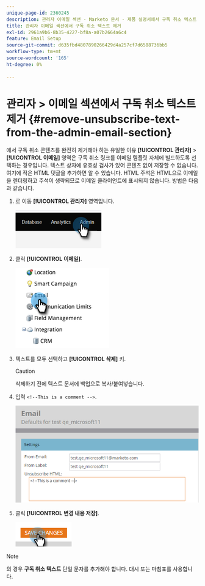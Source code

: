 ```yaml
---
unique-page-id: 2360245
description: 관리자 이메일 섹션 - Marketo 문서 - 제품 설명서에서 구독 취소 텍스트 제거
title: 관리자 이메일 섹션에서 구독 취소 텍스트 제거
exl-id: 2961a9b6-8b35-4227-bf8a-a07b2664a6c4
feature: Email Setup
source-git-commit: d635fbd4807890266429d4a257cf7d6588736bb5
workflow-type: tm+mt
source-wordcount: '165'
ht-degree: 0%

---
```


# 관리자 > 이메일 섹션에서 구독 취소 텍스트 제거 {#remove-unsubscribe-text-from-the-admin-email-section}

에서 구독 취소 콘텐츠를 완전히 제거해야 하는 유일한 이유 **[!UICONTROL 관리자]** > **[!UICONTROL 이메일]** 영역은 구독 취소 링크를 이메일 템플릿 자체에 빌드하도록 선택하는 경우입니다. 텍스트 상자에 유효성 검사가 있어 콘텐츠 없이 저장할 수 없습니다. 여기에 작은 HTML 댓글을 추가하면 알 수 있습니다. HTML 주석은 HTML으로 이메일을 렌더링하고 주석이 생략되므로 이메일 클라이언트에 표시되지 않습니다. 방법은 다음과 같습니다.

1. 로 이동 **[!UICONTROL 관리자]** 영역입니다.

   ![](assets/remove-unsubscribe-text-from-the-admin-email-section-1.png)

1. 클릭 **[!UICONTROL 이메일]**.

   ![](assets/remove-unsubscribe-text-from-the-admin-email-section-2.png)

1. 텍스트를 모두 선택하고 **[!UICONTROL 삭제]** 키.

   >[!CAUTION]
   >
   >삭제하기 전에 텍스트 문서에 백업으로 복사/붙여넣습니다.

1. 입력 `<!--This is a comment -->`.

   ![](assets/remove-unsubscribe-text-from-the-admin-email-section-3.png)

1. 클릭 **[!UICONTROL 변경 내용 저장]**.

   ![](assets/remove-unsubscribe-text-from-the-admin-email-section-4.png)

>[!NOTE]
>
>의 경우 **구독 취소 텍스트** 단일 문자를 추가해야 합니다. 대시 또는 마침표를 사용합니다.
